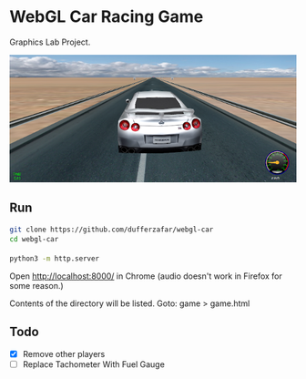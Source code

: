 
# WebGL Car Racing Game

Graphics Lab Project.

![Screenshot](screenshot.png)

## Run

```bash
git clone https://github.com/dufferzafar/webgl-car
cd webgl-car

python3 -m http.server
```

Open [http://localhost:8000/](http://localhost:8000/) in Chrome (audio doesn't work in Firefox for some reason.)

Contents of the directory will be listed. Goto: game > game.html

## Todo

- [x] Remove other players
- [ ] Replace Tachometer With Fuel Gauge
